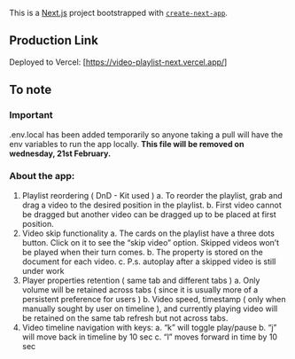 This is a [Next.js](https://nextjs.org/) project bootstrapped with [`create-next-app`](https://github.com/vercel/next.js/tree/canary/packages/create-next-app).

## Production Link
Deployed to Vercel: [https://video-playlist-next.vercel.app/]

## To note
### Important
.env.local has been added temporarily so anyone taking a pull will have the env variables to run the app locally. 
**This file will be removed on wednesday, 21st February.**

### About the app:
1. Playlist reordering ( DnD - Kit used )
    a. To reorder the playlist, grab and drag a video to the desired position in the playlist.
    b. First video cannot be dragged but another video can be dragged up to be placed at first position.
3. Video skip functionality
    a. The cards on the playlist have a three dots button. Click on it to see the “skip video” option. Skipped videos won’t be played when their turn comes.
    b. The property is stored on the document for each video.
    c. P.s. autoplay after a skipped video is still under work
4. Player properties retention ( same tab and different tabs )
    a. Only volume will be retained across tabs ( since it is usually more of a persistent preference for users )
    b. Video speed, timestamp ( only when manually sought by user on timeline ), and currently playing video will be retained on the same tab refresh but not across tabs.
5. Video timeline navigation with keys:
    a. “k” will toggle play/pause
    b. “j” will move back in timeline by 10 sec
    c. “l” moves forward in time by 10 sec
